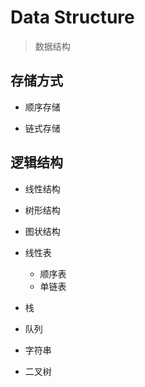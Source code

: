 # Data Structure
> 数据结构

## 存储方式
- 顺序存储

- 链式存储

## 逻辑结构

- 线性结构

- 树形结构
- 图状结构



- 线性表
    - 顺序表
    - 单链表


- 栈
- 队列

- 字符串
- 二叉树
